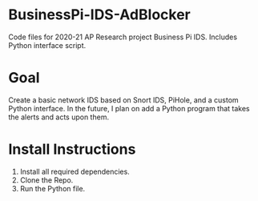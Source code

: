 # BusinessPi-IDS-AdBlocker
Code files for 2020-21 AP Research project Business Pi IDS. Includes Python interface script.

# Goal 
Create a basic network IDS based on Snort IDS, PiHole, and a custom Python interface. In the future, I plan on add a Python program that takes the alerts and acts upon them.

# Install Instructions
1. Install all required dependencies.
2. Clone the Repo.
3. Run the Python file.

